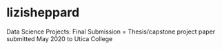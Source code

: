 # lizisheppard
Data Science Projects:
Final Submission = Thesis/capstone project paper submitted May 2020 to Utica College
